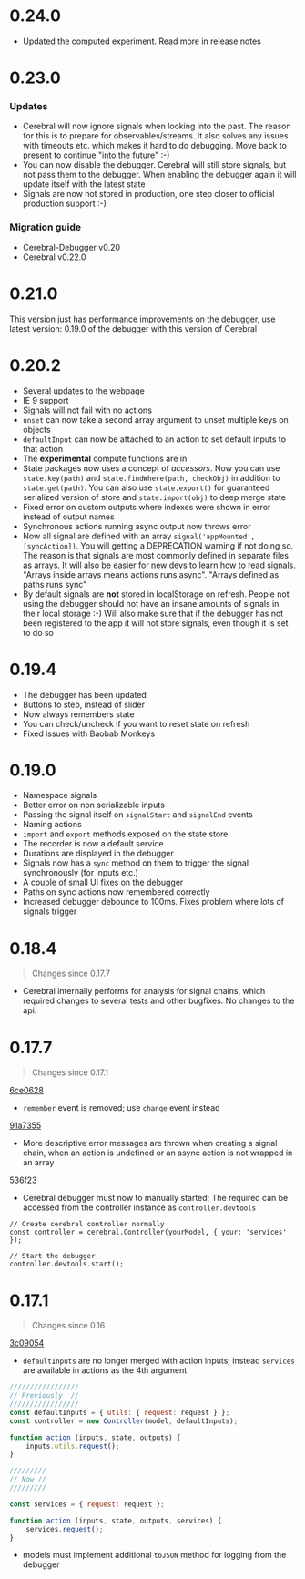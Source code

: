 # 0.24.0
- Updated the computed experiment. Read more in release notes
 
# 0.23.0
### Updates
- Cerebral will now ignore signals when looking into the past. The reason for this is to prepare for observables/streams. It also solves any issues with timeouts etc. which makes it hard to do debugging. Move back to present to continue "into the future" :-)
- You can now disable the debugger. Cerebral will still store signals, but not pass them to the debugger. When enabling the debugger again it will update itself with the latest state
- Signals are now not stored in production, one step closer to official production support :-)

### Migration guide
- Cerebral-Debugger v0.20
- Cerebral v0.22.0

# 0.21.0
This version just has performance improvements on the debugger, use latest version: 0.19.0 of the debugger with this version of Cerebral

# 0.20.2
- Several updates to the webpage
- IE 9 support
- Signals will not fail with no actions
- `unset` can now take a second array argument to unset multiple keys on objects
- `defaultInput` can now be attached to an action to set default inputs to that action
- The **experimental** compute functions are in
- State packages now uses a concept of *accessors*. Now you can use `state.key(path)` and `state.findWhere(path, checkObj)` in addition to `state.get(path)`. You can also use `state.export()` for guaranteed serialized version of store and `state.import(obj)` to deep merge state
- Fixed error on custom outputs where indexes were shown in error instead of output names
- Synchronous actions running async output now throws error
- Now all signal are defined with an array `signal('appMounted', [syncAction])`. You will getting a DEPRECATION warning if not doing so. The reason is that signals are most commonly defined in separate files as arrays. It will also be easier for new devs to learn how to read signals. "Arrays inside arrays means actions runs async". "Arrays defined as paths runs sync"
- By default signals are **not** stored in localStorage on refresh. People not using the debugger should not have an insane amounts of signals in their local storage :-) Will also make sure that if the debugger has not been registered to the app it will not store signals, even though it is set to do so

# 0.19.4
- The debugger has been updated
- Buttons to step, instead of slider
- Now always remembers state
- You can check/uncheck if you want to reset state on refresh
- Fixed issues with Baobab Monkeys


# 0.19.0
- Namespace signals
- Better error on non serializable inputs
- Passing the signal itself on `signalStart` and `signalEnd` events
- Naming actions
- `import` and `export` methods exposed on the state store
- The recorder is now a default service
- Durations are displayed in the debugger
- Signals now has a `sync` method on them to trigger the signal synchronously (for inputs etc.)
- A couple of small UI fixes on the debugger
- Paths on sync actions now remembered correctly
- Increased debugger debounce to 100ms. Fixes problem where lots of signals trigger

# 0.18.4
> Changes since 0.17.7

* Cerebral internally performs for analysis for signal chains, which required changes to several tests and other bugfixes. No changes to the api.

# 0.17.7
> Changes since 0.17.1

[6ce0628](6ce06283029e93de9c045d8bd827dfaee7a0cdf5)
* `remember` event is removed; use `change` event instead

[91a7355](91a73559a3265e42b2b924c63eb9398f733ad422)
* More descriptive error messages are thrown when creating a signal chain, when an action is undefined or an async action is not wrapped in an array

[536f23](536f232d3416750f1b769686d480c1ff43775a9c)
* Cerebral debugger must now to manually started; The required can be accessed from the controller instance as `controller.devtools`
```
// Create cerebral controller normally
const controller = cerebral.Controller(yourModel, { your: 'services' });

// Start the debugger
controller.devtools.start();

```


# 0.17.1
> Changes since 0.16

[3c09054](3c090548029bdc06d3978ce8e553735f408cb3ca)
* `defaultInputs` are no longer merged with action inputs; instead `services` are available in actions as the 4th argument

```javascript
/////////////////
// Previously  //
/////////////////
const defaultInputs = { utils: { request: request } };
const controller = new Controller(model, defaultInputs);

function action (inputs, state, outputs) {
    inputs.utils.request();
}

/////////
// Now //
/////////

const services = { request: request };

function action (inputs, state, outputs, services) {
    services.request();
}
```
* models must implement additional `toJSON` method for logging from the debugger
